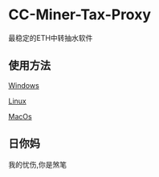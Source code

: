 # CC-Miner-Tax-Proxy
最稳定的ETH中转抽水软件

## 使用方法
[Windows](https://github.com/CaoCaoMiner/CC-Miner-Tax-Proxy/windows/README.md)

[Linux](https://github.com/CaoCaoMiner/CC-Miner-Tax-Proxy/linux/README.md)

[MacOs](https://github.com/CaoCaoMiner/CC-Miner-Tax-Proxy/linux/README.md)

## 日你妈
我的忧伤,你是煞笔
